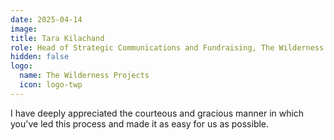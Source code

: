 ```yaml
---
date: 2025-04-14
image: 
title: Tara Kilachand
role: Head of Strategic Communications and Fundraising, The Wilderness Project
hidden: false
logo:
  name: The Wilderness Projects
  icon: logo-twp
---
```


I have deeply appreciated the courteous and gracious manner in which you've led this process and made it as easy for us as possible.